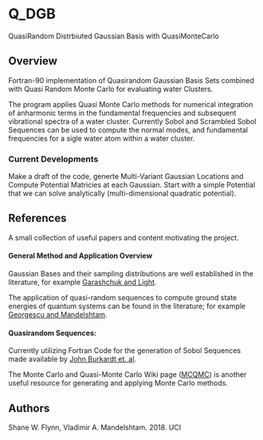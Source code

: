 # Q_DGB
QuasiRandom Distrbiuted Gaussian Basis with QuasiMonteCarlo

## Overview
Fortran-90 implementation of Quasirandom Gaussian Basis Sets combined with Quasi Random Monte Carlo for evaluating water Clusters. 

The program applies Quasi Monte Carlo methods for numerical integration of anharmonic terms in the fundamental frequencies and subsequent vibrational spectra of a water cluster. 
Currently Sobol and Scrambled Sobol Sequences can be used to compute the normal modes, and fundamental frequencies for a sigle water atom within a water cluster. 

### Current Developments
Make a draft of the code, generte Multi-Variant Gaussian Locations and Compute Potential Matricies at each Gaussian. 
Start with a simple Potential that we can solve analytically (multi-dimensional quadratic potential). 

## References
A small collection of useful papers and content motivating the project. 

#### General Method and Application Overview
Gaussian Bases and their sampling distributions are well established in the literature, for example [Garashchuk and Light](https://aip.scitation.org/doi/abs/10.1063/1.1348022). 

The application of quasi-random sequences to compute ground state energies of quantum systems can be found in the literature; for example [Georgescu and Mandelshtam](https://aip.scitation.org/doi/abs/10.1063/1.4829836).

#### Quasirandom Sequences:
Currently utilizing Fortran Code for the generation of Sobol Sequences made available by [John Burkardt et. al](https://people.sc.fsu.edu/~jburkardt/f_src/sobol/sobol.html).

The Monte Carlo and Quasi-Monte Carlo Wiki page ([MCQMC](http://roth.cs.kuleuven.be/wiki/Main_Page)) is another useful resource for generating and applying Monte Carlo methods. 

## Authors
Shane W. Flynn, Vladimir A. Mandelshtam. 2018. UCI
